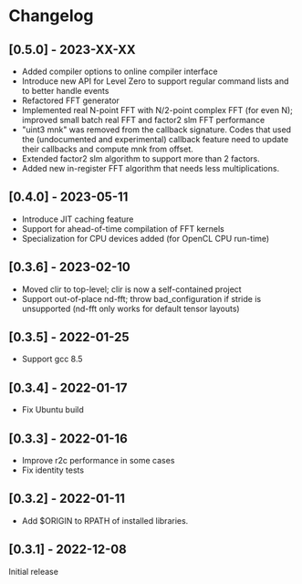 # Changelog

## [0.5.0] - 2023-XX-XX

* Added compiler options to online compiler interface
* Introduce new API for Level Zero to support regular command lists and to better handle events
* Refactored FFT generator
* Implemented real N-point FFT with N/2-point complex FFT (for even N); improved small batch real FFT and factor2 slm FFT performance
*  "uint3 mnk" was removed from the callback signature. Codes that used the (undocumented and experimental) callback feature need to update their callbacks and compute mnk from offset.
* Extended factor2 slm algorithm to support more than 2 factors.
* Added new in-register FFT algorithm that needs less multiplications.

## [0.4.0] - 2023-05-11

* Introduce JIT caching feature
* Support for ahead-of-time compilation of FFT kernels
* Specialization for CPU devices added (for OpenCL CPU run-time)

## [0.3.6] - 2023-02-10

* Moved clir to top-level; clir is now a self-contained project
* Support out-of-place nd-fft; throw bad\_configuration if stride is unsupported (nd-fft only works for default tensor layouts)

## [0.3.5] - 2022-01-25

* Support gcc 8.5

## [0.3.4] - 2022-01-17

* Fix Ubuntu build

## [0.3.3] - 2022-01-16

* Improve r2c performance in some cases
* Fix identity tests

## [0.3.2] - 2022-01-11

* Add $ORIGIN to RPATH of installed libraries.

## [0.3.1] - 2022-12-08

Initial release
